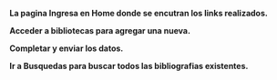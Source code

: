  **La pagina Ingresa en Home donde se encutran los links realizados.**

 **Acceder a bibliotecas para agregar una nueva.**

 **Completar y enviar los datos.**

 **Ir a Busquedas para buscar todos las bibliografias existentes.**

